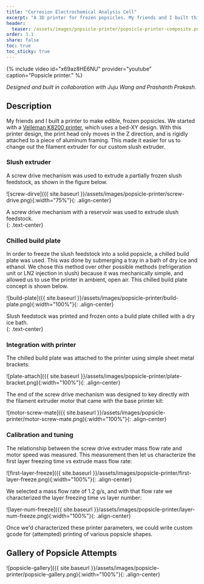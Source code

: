 ```yaml
---
title: "Corrosion Electrochemical Analysis Cell"
excerpt: "A 3D printer for frozen popsicles. My friends and I built this by adapting a bed-XY printer with a custom chilled build platform and a slush extruder mechanism."
header:
  teaser: /assets/images/popsicle-printer/popsicle-printer-composite.png
order: 3.1
share: false
toc: true
toc_sticky: true
---
```

{% include video id="x69az8HE6NU" provider="youtube" caption="Popsicle printer." %}

*Designed and built in collaboration with Juju Wang and Prashanth Prakash.*

## Description

My friends and I built a printer to make edible, frozen popsicles. We started with a [Velleman K8200 printer](https://www.velleman.eu/products/view/?id=412554), which uses a bed-XY design. With this printer design, the print head only moves in the Z direction, and is rigidly attached to a piece of aluminum framing. This made it easier for us to change out the filament extruder for our custom slush extruder. 

### Slush extruder

A screw drive mechanism was used to extrude a partially frozen slush feedstock, as shown in the figure below.

![screw-dirve]({{ site.baseurl }}/assets/images/popsicle-printer/screw-drive.png){:width="75%"}{: .align-center}
<figcaption>A screw drive mechanism with a reservoir was used to extrude slush feedstock.</figcaption>{: .text-center}

### Chilled build plate

In order to freeze the slush feedstock into a solid popsicle, a chilled build plate was used. This was done by submerging a tray in a bath of dry ice and ethanol. We chose this method over other possible methods (refrigeration unit or LN2 injection in slush) because it was mechanically simple, and allowed us to use the printer in ambient, open air. This chilled build plate concept is shown below.

![build-plate]({{ site.baseurl }}/assets/images/popsicle-printer/build-plate.png){:width="100%"}{: .align-center}
<figcaption>Slush feedstock was printed and frozen onto a build plate chilled with a dry ice bath.</figcaption>{: .text-center}

### Integration with printer

The chilled build plate was attached to the printer using simple sheet metal brackets:

![plate-attach]({{ site.baseurl }}/assets/images/popsicle-printer/plate-bracket.png){:width="100%"}{: .align-center}

The end of the screw drive mechanism was designed to key directly with the filament extruder motor that came with the base printer kit:

![motor-screw-mate]({{ site.baseurl }}/assets/images/popsicle-printer/motor-screw-mate.png){:width="100%"}{: .align-center}

### Calibration and tuning

The relationship between the screw drive extruder mass flow rate and motor speed was measured. This measurement then let us characterize the first layer freezing time vs extrude mass flow rate:

![first-layer-freeze]({{ site.baseurl }}/assets/images/popsicle-printer/first-layer-freeze.png){:width="100%"}{: .align-center}

We selected a mass flow rate of 1.2 g/s, and with that flow rate we characterized the layer freezing time vs layer number:

![layer-num-freeze]({{ site.baseurl }}/assets/images/popsicle-printer/layer-num-freeze.png){:width="100%"}{: .align-center}

Once we'd characterized these printer parameters, we could write custom gcode for (attempted) printing of various popsicle shapes.

## Gallery of Popsicle Attempts

![popsicle-gallery]({{ site.baseurl }}/assets/images/popsicle-printer/popsicle-gallery.png){:width="100%"}{: .align-center}


